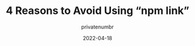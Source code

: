 ---
author: privatenumbr
date: 2022-04-18
permalink: false
tags:
  - npm
target_url: https://hirok.io/posts/avoid-npm-link
title: 4 Reasons to Avoid Using “npm link”
---